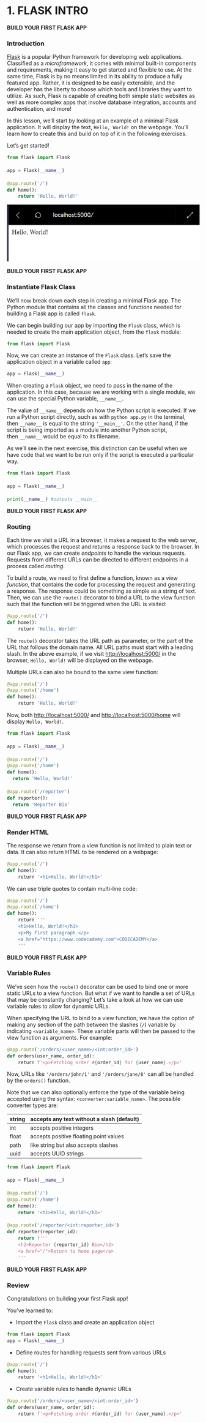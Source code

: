 # 1. FLASK INTRO

**BUILD YOUR FIRST FLASK APP**

### **Introduction**

[Flask](https://flask.palletsprojects.com/en/1.1.x/) is a popular Python framework for developing web applications. Classified as a *microframework*, it comes with minimal built-in components and requirements, making it easy to get started and flexible to use. At the same time, Flask is by no means limited in its ability to produce a fully featured app. Rather, it is designed to be easily extensible, and the developer has the liberty to choose which tools and libraries they want to utilize. As such, Flask is capable of creating both simple static websites as well as more complex apps that involve database integration, accounts and authentication, and more!

In this lesson, we’ll start by looking at an example of a minimal Flask application. It will display the text, `Hello, World!` on the webpage. You’ll learn how to create this and build on top of it in the following exercises.

Let’s get started!

```python
from flask import Flask

app = Flask(__name__)

@app.route('/')
def home():
    return 'Hello, World!'
```

![Untitled](1%20FLASK%20INTRO%20b1efbc1bd2cb42249e6fd7c26b0d1dbc/Untitled.png)

**BUILD YOUR FIRST FLASK APP**

### **Instantiate Flask Class**

We’ll now break down each step in creating a minimal Flask app. The Python module that contains all the classes and functions needed for building a Flask app is called `flask`.

We can begin building our app by importing the `Flask` class, which is needed to create the main application object, from the `flask` module:

```python
from flask import Flask
```

Now, we can create an instance of the `Flask` class. Let’s save the application object in a variable called `app`:

```python
app = Flask(__name__)
```

When creating a `Flask` object, we need to pass in the name of the application. In this case, because we are working with a single module, we can use the special Python variable, `__name__`.

The value of `__name__` depends on how the Python script is executed. If we run a Python script directly, such as with `python app.py` in the terminal, then `__name__` is equal to the string `'__main__'`. On the other hand, if the script is being imported as a module into another Python script, then `__name__` would be equal to its filename.

As we’ll see in the next exercise, this distinction can be useful when we have code that we want to be run only if the script is executed a particular way.

```python
from flask import Flask

app = Flask(__name__)

print(__name__) #outputs __main__
```

**BUILD YOUR FIRST FLASK APP**

### **Routing**

Each time we visit a URL in a browser, it makes a request to the web server, which processes the request and returns a response back to the browser. In our Flask app, we can create *endpoints* to handle the various requests. Requests from different URLs can be directed to different endpoints in a process called *routing*.

To build a route, we need to first define a function, known as a *view function*, that contains the code for processing the request and generating a response. The response could be something as simple as a string of text. Then, we can use the `route()` decorator to bind a URL to the view function such that the function will be triggered when the URL is visited:

```python
@app.route('/')
def home():
    return 'Hello, World!'
```

The `route()` decorator takes the URL path as parameter, or the part of the URL that follows the domain name. All URL paths must start with a leading slash. In the above example, if we visit [http://localhost:5000/](http://localhost:5000/) in the browser, `Hello, World!` will be displayed on the webpage.

Multiple URLs can also be bound to the same view function:

```python
@app.route('/')
@app.route('/home')
def home():
    return 'Hello, World!'
```

Now, both [http://localhost:5000/](http://localhost:5000/) and [http://localhost:5000/home](http://localhost:5000/home) will display `Hello, World!`.

```python
from flask import Flask

app = Flask(__name__)

@app.route('/')
@app.route('/home')
def home():
  return 'Hello, World!'

@app.route('/reporter')
def reporter():
  return 'Reporter Bio'
```

**BUILD YOUR FIRST FLASK APP**

### **Render HTML**

The response we return from a view function is not limited to plain text or data. It can also return HTML to be rendered on a webpage:

```python
@app.route('/')
def home():
    return '<h1>Hello, World!</h1>'
```

We can use triple quotes to contain multi-line code:

```python
@app.route('/')
@app.route('/home')
def home():
    return '''
    <h1>Hello, World!</h1>
    <p>My first paragraph.</p>
    <a href="https://www.codecademy.com">CODECADEMY</a>
    '''
```

**BUILD YOUR FIRST FLASK APP**

### **Variable Rules**

We’ve seen how the `route()` decorator can be used to bind one or more static URLs to a view function. But what if we want to handle a set of URLs that may be constantly changing? Let’s take a look at how we can use variable rules to allow for dynamic URLs.

When specifying the URL to bind to a view function, we have the option of making any section of the path between the slashes (`/`) variable by indicating `<variable_name>`. These variable parts will then be passed to the view function as arguments. For example:

```python
@app.route('/orders/<user_name>/<int:order_id>')
def orders(user_name, order_id):
    return f'<p>Fetching order #{order_id} for {user_name}.</p>'
```

Now, URLs like `'/orders/john/1'` and `'/orders/jane/8'` can all be handled by the `orders()` function.

Note that we can also optionally enforce the type of the variable being accepted using the syntax: `<converter:variable_name>`. The possible converter types are:

| string | accepts any text without a slash (default) |
| --- | --- |
| int | accepts positive integers |
| float | accepts positive floating point values |
| path | like string but also accepts slashes |
| uuid | accepts UUID strings |

```python
from flask import Flask

app = Flask(__name__)

@app.route('/')
@app.route('/home')
def home():
    return '<h1>Hello, World!</h1>'

@app.route('/reporter/<int:reporter_id>')
def reporter(reporter_id):
    return f'''
    <h2>Reporter {reporter_id} Bio</h2>
    <a href="/">Return to home page</a>
    '''
```

**BUILD YOUR FIRST FLASK APP**

### **Review**

Congratulations on building your first Flask app!

You’ve learned to:

- Import the `Flask` class and create an application object

```python
from flask import Flask
app = Flask(__name__)
```

- Define routes for handling requests sent from various URLs

```python
@app.route('/')
def home():
    return '<h1>Hello, World!</h1>'
```

- Create variable rules to handle dynamic URLs

```python
@app.route('/orders/<user_name>/<int:order_id>')
def orders(user_name, order_id):
    return f'<p>Fetching order #{order_id} for {user_name}.</p>'
```